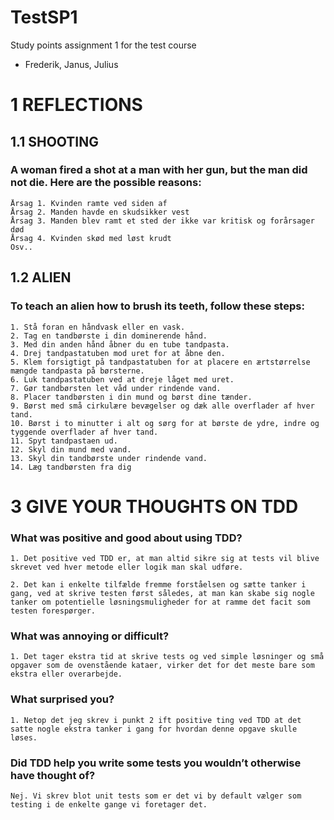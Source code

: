 # TestSP1
Study points assignment 1 for the test course

- Frederik, Janus, Julius

# 1 REFLECTIONS
## 1.1 SHOOTING

### A woman fired a shot at a man with her gun, but the man did not die. Here are the possible reasons:

    Årsag 1. Kvinden ramte ved siden af
    Årsag 2. Manden havde en skudsikker vest
    Årsag 3. Manden blev ramt et sted der ikke var kritisk og forårsager død
    Årsag 4. Kvinden skød med løst krudt
    Osv..

## 1.2 ALIEN

### To teach an alien how to brush its teeth, follow these steps:

    1. Stå foran en håndvask eller en vask.
    2. Tag en tandbørste i din dominerende hånd.
    3. Med din anden hånd åbner du en tube tandpasta.
    4. Drej tandpastatuben mod uret for at åbne den.
    5. Klem forsigtigt på tandpastatuben for at placere en ærtstørrelse mængde tandpasta på børsterne.
    6. Luk tandpastatuben ved at dreje låget med uret.
    7. Gør tandbørsten let våd under rindende vand.
    8. Placer tandbørsten i din mund og børst dine tænder.
    9. Børst med små cirkulære bevægelser og dæk alle overflader af hver tand.
    10. Børst i to minutter i alt og sørg for at børste de ydre, indre og tyggende overflader af hver tand.
    11. Spyt tandpastaen ud.
    12. Skyl din mund med vand.
    13. Skyl din tandbørste under rindende vand.
    14. Læg tandbørsten fra dig

# 3 GIVE YOUR THOUGHTS ON TDD
### What was positive and good about using TDD?
    1. Det positive ved TDD er, at man altid sikre sig at tests vil blive skrevet ved hver metode eller logik man skal udføre.

    2. Det kan i enkelte tilfælde fremme forståelsen og sætte tanker i gang, ved at skrive testen først således, at man kan skabe sig nogle tanker om potentielle løsningsmuligheder for at ramme det facit som testen forespørger.

### What was annoying or difficult?
    1. Det tager ekstra tid at skrive tests og ved simple løsninger og små opgaver som de ovenstående kataer, virker det for det meste bare som ekstra eller overarbejde.

### What surprised you?
    1. Netop det jeg skrev i punkt 2 ift positive ting ved TDD at det satte nogle ekstra tanker i gang for hvordan denne opgave skulle løses.

### Did TDD help you write some tests you wouldn’t otherwise have thought of?
    Nej. Vi skrev blot unit tests som er det vi by default vælger som testing i de enkelte gange vi foretager det.


